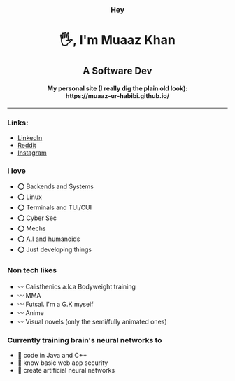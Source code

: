 <h3 align="center">Hey</h3>
<h1 align="center">🖐, I'm Muaaz Khan</h1>
<h2 align="center">A Software Dev</h2>
<h4 align="center">My personal site (I really dig the plain old look):<br>https://muaaz-ur-habibi.github.io/</h4>
<hr>
<h3>Links:</h3>
<ul>
  <li><a href="https://www.linkedin.com/in/muaaz-khan-39801931a/">LinkedIn</a></li>
  <li><a href="https://www.reddit.com/user/Ok-Balance4649/">Reddit</a></li>
  <li><a href="https://www.instagram.com/muaaz_ur_habibi?igsh=YzU3YnlxbzN5ZG9k">Instagram</a></li>
</ul>

<h3>I love</h3>
<ul>
  <li>⭕ Backends and Systems</li>
  <li>⭕ Linux</li>
  <li>⭕ Terminals and TUI/CUI</li>
  <li>⭕ Cyber Sec</li>
  <li>⭕ Mechs</li>
  <li>⭕ A.I and humanoids</li>
  <li>⭕ Just developing things</li>
</ul>
<h3>Non tech likes</h3>
<ul>
  <li>〰 Calisthenics a.k.a Bodyweight training</li>
  <li>〰 MMA</li>
  <li>〰 Futsal. I'm a G.K myself</li>
  <li>〰 Anime</li>
  <li>〰 Visual novels (only the semi/fully animated ones)</li>
</ul>
<h3>Currently training brain's neural networks to</h3>
<ul>
  <li>💨 code in Java and C++</li>
  <li>💨 know basic web app security</li>
  <li>💨 create artificial neural networks</li>
</ul>
